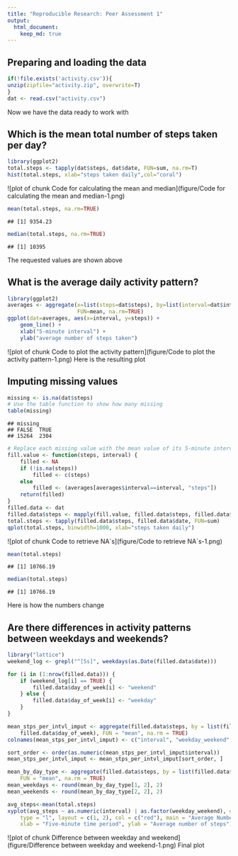 ```yaml
---
title: "Reproducible Research: Peer Assessment 1"
output: 
  html_document:
    keep_md: true
---
```

<!-- rmarkdown v1 -->

## Preparing and loading the data

```r
if(!file.exists('activity.csv')){
unzip(zipfile="activity.zip", overwrite=T)
}
dat <- read.csv("activity.csv")
```
Now we have the data ready to work with

## Which is the mean total number of steps taken per day?

```r
library(ggplot2)
total.steps <- tapply(dat$steps, dat$date, FUN=sum, na.rm=T)
hist(total.steps, xlab="steps taken daily",col="coral")
```

![plot of chunk Code for calculating the mean and median](figure/Code for calculating the mean and median-1.png) 

```r
mean(total.steps, na.rm=TRUE)
```

```
## [1] 9354.23
```

```r
median(total.steps, na.rm=TRUE)
```

```
## [1] 10395
```
The requested values are shown above

## What is the average daily activity pattern?

```r
library(ggplot2)
averages <- aggregate(x=list(steps=dat$steps), by=list(interval=dat$interval),
                      FUN=mean, na.rm=TRUE)
ggplot(dat=averages, aes(x=interval, y=steps)) +
    geom_line() +
    xlab("5-minute interval") +
    ylab("average number of steps taken")
```

![plot of chunk Code to plot the activity pattern](figure/Code to plot the activity pattern-1.png) 
Here is the resulting plot

## Imputing missing values

```r
missing <- is.na(dat$steps)
# Use the table function to show how many missing
table(missing)
```

```
## missing
## FALSE  TRUE 
## 15264  2304
```

```r
# Replace each missing value with the mean value of its 5-minute interval
fill.value <- function(steps, interval) {
    filled <- NA
    if (!is.na(steps))
        filled <- c(steps)
    else
        filled <- (averages[averages$interval==interval, "steps"])
    return(filled)
}
filled.data <- dat
filled.data$steps <- mapply(fill.value, filled.data$steps, filled.data$interval)
total.steps <- tapply(filled.data$steps, filled.data$date, FUN=sum)
qplot(total.steps, binwidth=1000, xlab="steps taken daily")
```

![plot of chunk Code to retrieve NA´s](figure/Code to retrieve NA´s-1.png) 

```r
mean(total.steps)
```

```
## [1] 10766.19
```

```r
median(total.steps)
```

```
## [1] 10766.19
```
Here is how the numbers change

## Are there differences in activity patterns between weekdays and weekends?

```r
library("lattice")
weekend_log <- grepl("^[Ss]", weekdays(as.Date(filled.data$date)))

for (i in (1:nrow(filled.data))) {
    if (weekend_log[i] == TRUE) {
        filled.data$day_of_week[i] <- "weekend"
    } else {
        filled.data$day_of_week[i] <- "weekday"
    }
}

mean_stps_per_intvl_imput <- aggregate(filled.data$steps, by = list(filled.data$interval, 
    filled.data$day_of_week), FUN = "mean", na.rm = TRUE)
colnames(mean_stps_per_intvl_imput) <- c("interval", "weekday_weekend", "avg_steps")

sort_order <- order(as.numeric(mean_stps_per_intvl_imput$interval))
mean_stps_per_intvl_imput <- mean_stps_per_intvl_imput[sort_order, ]

mean_by_day_type <- aggregate(filled.data$steps, by = list(filled.data$day_of_week), 
    FUN = "mean", na.rm = TRUE)
mean_weekdays <- round(mean_by_day_type[1, 2], 2)
mean_weekends <- round(mean_by_day_type[2, 2], 2)

avg_steps<-mean(total.steps)
xyplot(avg_steps ~ as.numeric(interval) | as.factor(weekday_weekend), data = mean_stps_per_intvl_imput, 
    type = "l", layout = c(1, 2), col = c("red"), main = "Average Number of Steps by Time Interval", 
    xlab = "Five-minute time period", ylab = "Average number of steps")
```

![plot of chunk Difference between weekday and weekend](figure/Difference between weekday and weekend-1.png) 
Final plot
